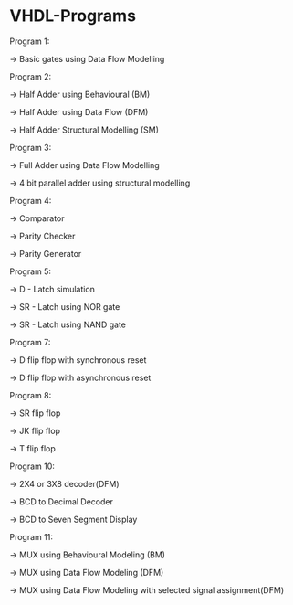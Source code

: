 # VHDL-Programs

Program 1:

->  Basic gates using Data Flow Modelling


Program 2:

->  Half Adder using Behavioural (BM)

->  Half Adder using Data Flow (DFM)

->  Half Adder Structural Modelling (SM)


Program 3:

->  Full Adder using Data Flow Modelling

->  4 bit parallel adder using structural modelling


Program 4:

->  Comparator

->  Parity Checker

->  Parity Generator


Program 5:

->  D - Latch simulation

->  SR - Latch using NOR gate

->  SR - Latch using NAND gate


Program 7:

->  D flip flop with synchronous reset

->  D flip flop with asynchronous reset


Program 8:

->  SR flip flop

->  JK flip flop

->  T flip flop


Program 10:

->  2X4 or 3X8 decoder(DFM)

->  BCD to Decimal Decoder

->  BCD to Seven Segment Display


Program 11:

->  MUX using Behavioural Modeling (BM)

->  MUX using Data Flow Modeling (DFM)

->  MUX using Data Flow Modeling with selected signal assignment(DFM)
